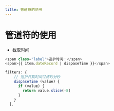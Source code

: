 ```yaml
---
title: 管道符的使用
---
```


# 管道符的使用

*  截取时间

```javascript
<span class="label">巡护时间：</span>
<span>{{ item.dateRecord | dispaseTime }}</span>

filters: {
    // 巡护日期时间过滤时分秒
    dispaseTime (value) {
      if (value) {
        return value.slice(-8)
      }
    }
  },
```